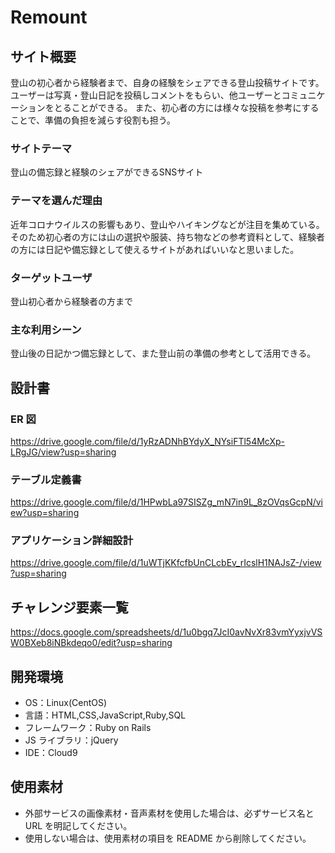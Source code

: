 # Remount

## サイト概要

登山の初心者から経験者まで、自身の経験をシェアできる登山投稿サイトです。
ユーザーは写真・登山日記を投稿しコメントをもらい、他ユーザーとコミュニケーションをとることができる。
また、初心者の方には様々な投稿を参考にすることで、準備の負担を減らす役割も担う。

### サイトテーマ

登山の備忘録と経験のシェアができるSNSサイト

### テーマを選んだ理由

近年コロナウイルスの影響もあり、登山やハイキングなどが注目を集めている。そのため初心者の方には山の選択や服装、持ち物などの参考資料として、経験者の方には日記や備忘録として使えるサイトがあればいいなと思いました。

### ターゲットユーザ

登山初心者から経験者の方まで

### 主な利用シーン

登山後の日記かつ備忘録として、また登山前の準備の参考として活用できる。

## 設計書

### ER 図

https://drive.google.com/file/d/1yRzADNhBYdyX_NYsiFTl54McXp-LRgJG/view?usp=sharing

### テーブル定義書

https://drive.google.com/file/d/1HPwbLa97SISZg_mN7in9L_8zOVqsGcpN/view?usp=sharing

### アプリケーション詳細設計

https://drive.google.com/file/d/1uWTjKKfcfbUnCLcbEv_rIcslH1NAJsZ-/view?usp=sharing

## チャレンジ要素一覧

https://docs.google.com/spreadsheets/d/1u0bgq7JcI0avNvXr83vmYyxjvVSW0BXeb8iNBkdeqo0/edit?usp=sharing

## 開発環境

- OS：Linux(CentOS)
- 言語：HTML,CSS,JavaScript,Ruby,SQL
- フレームワーク：Ruby on Rails
- JS ライブラリ：jQuery
- IDE：Cloud9

## 使用素材

- 外部サービスの画像素材・音声素材を使用した場合は、必ずサービス名と URL を明記してください。
- 使用しない場合は、使用素材の項目を README から削除してください。
